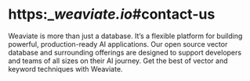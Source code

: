 # https:\__weaviate.io_#contact-us

Weaviate is more than just a database. It’s a flexible platform for building powerful, production-ready AI applications. Our open source vector database and surrounding offerings are designed to support developers and teams of all sizes on their AI journey. Get the best of vector and keyword techniques with Weaviate.
